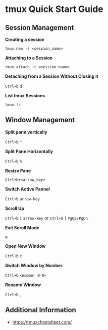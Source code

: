 # tmux Quick Start Guide

## Session Management
**Creating a session**
```
tmux new -s <session_name>
```
**Attaching to a Session**
```
tmux attach -t <session_name>
```
**Detaching from a Session Without Closing it**

`Ctrl+b` `d`

**List tmux Sessions**
```
tmux ls
```

## Window Management
**Split pane vertically**

`Ctrl+b` `"`

**Split Pane Horizontally**

`Ctrl+b` `%`

**Resize Pane**

`Ctrl+b+<arrow_key>`

**Switch Active Pannel**

`Ctrl+b` `arrow-key`

**Scroll Up**

`Ctrl+b` `[` `arrow-key` or `Ctrl+b` `[` `PgUp/PgDn`

**Exit Scroll Mode**

`q`

**Open New Window**

`Ctrl+b` `c`

**Switch Window by Number**

`Ctrl+b` `<number 0-9>`

**Rename Window**

`Ctrl+b` `,`

## Additional Information
- https://tmuxcheatsheet.com/
